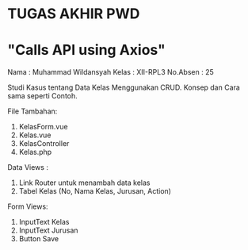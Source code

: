 # TUGAS AKHIR PWD
# "Calls API using Axios"

Nama : Muhammad Wildansyah
Kelas : XII-RPL3
No.Absen : 25

Studi Kasus tentang Data Kelas Menggunakan CRUD. Konsep dan Cara sama seperti Contoh.

File Tambahan:
1. KelasForm.vue
2. Kelas.vue
3. KelasController
4. Kelas.php

Data Views :
1. Link Router untuk menambah data kelas
2. Tabel Kelas (No, Nama Kelas, Jurusan, Action)

Form Views:
1. InputText Kelas
2. InputText Jurusan
3. Button Save
